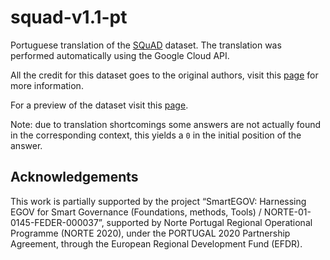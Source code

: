 
# squad-v1.1-pt

Portuguese translation of the 
[SQuAD](https://rajpurkar.github.io/SQuAD-explorer/) dataset.
The translation was performed automatically using the Google Cloud API.

All the credit for this dataset goes to the original authors, visit this
[page](https://rajpurkar.github.io/SQuAD-explorer/) for more information.

For a preview of the dataset visit this [page](https://nunorc.github.io/squad-v1.1-pt/).

Note: due to translation shortcomings some answers are not actually found
in the corresponding context, this yields a `0` in the initial position
of the answer.

## Acknowledgements

This work is partially supported by the project “SmartEGOV: Harnessing EGOV for Smart Governance (Foundations, methods, Tools) / NORTE-01-0145-FEDER-000037”,
supported by Norte Portugal Regional Operational Programme (NORTE 2020),
under the PORTUGAL 2020 Partnership Agreement, through the European Regional
Development Fund (EFDR).


